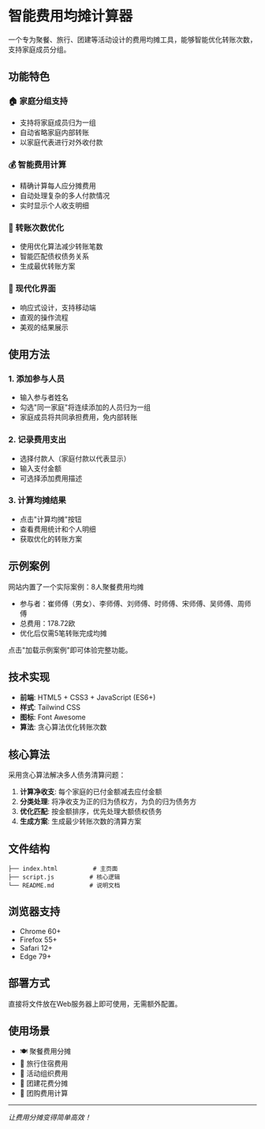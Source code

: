 # 智能费用均摊计算器

一个专为聚餐、旅行、团建等活动设计的费用均摊工具，能够智能优化转账次数，支持家庭成员分组。

## 功能特色

### 🏠 家庭分组支持
- 支持将家庭成员归为一组
- 自动省略家庭内部转账
- 以家庭代表进行对外收付款

### 💰 智能费用计算
- 精确计算每人应分摊费用
- 自动处理复杂的多人付款情况
- 实时显示个人收支明细

### 🔄 转账次数优化
- 使用优化算法减少转账笔数
- 智能匹配债权债务关系
- 生成最优转账方案

### 📱 现代化界面
- 响应式设计，支持移动端
- 直观的操作流程
- 美观的结果展示

## 使用方法

### 1. 添加参与人员
- 输入参与者姓名
- 勾选"同一家庭"将连续添加的人员归为一组
- 家庭成员将共同承担费用，免内部转账

### 2. 记录费用支出
- 选择付款人（家庭付款以代表显示）
- 输入支付金额
- 可选择添加费用描述

### 3. 计算均摊结果
- 点击"计算均摊"按钮
- 查看费用统计和个人明细
- 获取优化的转账方案

## 示例案例

网站内置了一个实际案例：8人聚餐费用均摊
- 参与者：崔师傅（男女）、李师傅、刘师傅、时师傅、宋师傅、吴师傅、周师傅
- 总费用：178.72欧
- 优化后仅需5笔转账完成均摊

点击"加载示例案例"即可体验完整功能。

## 技术实现

- **前端**: HTML5 + CSS3 + JavaScript (ES6+)
- **样式**: Tailwind CSS
- **图标**: Font Awesome
- **算法**: 贪心算法优化转账次数

## 核心算法

采用贪心算法解决多人债务清算问题：

1. **计算净收支**: 每个家庭的已付金额减去应付金额
2. **分类处理**: 将净收支为正的归为债权方，为负的归为债务方
3. **优化匹配**: 按金额排序，优先处理大额债权债务
4. **生成方案**: 生成最少转账次数的清算方案

## 文件结构

```
├── index.html          # 主页面
├── script.js          # 核心逻辑
└── README.md          # 说明文档
```

## 浏览器支持

- Chrome 60+
- Firefox 55+
- Safari 12+
- Edge 79+

## 部署方式

直接将文件放在Web服务器上即可使用，无需额外配置。

## 使用场景

- 🍽️ 聚餐费用分摊
- 🏨 旅行住宿费用
- 🎉 活动组织费用
- 🏢 团建花费分摊
- 🛒 团购费用计算

---

*让费用分摊变得简单高效！* 